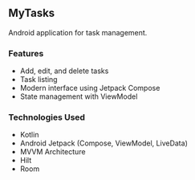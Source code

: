 ## MyTasks
Android application for task management.

### Features
- Add, edit, and delete tasks
- Task listing
- Modern interface using Jetpack Compose
- State management with ViewModel
  
### Technologies Used
- Kotlin
- Android Jetpack (Compose, ViewModel, LiveData)
- MVVM Architecture
- Hilt
- Room
